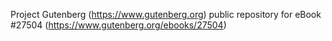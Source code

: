Project Gutenberg (https://www.gutenberg.org) public repository for eBook #27504 (https://www.gutenberg.org/ebooks/27504)
